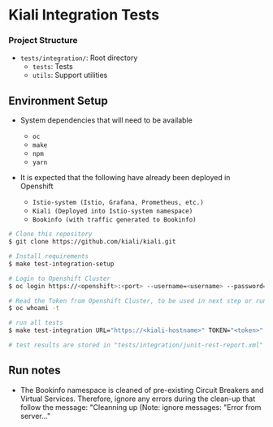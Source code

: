 # Kiali Integration Tests

### Project Structure

* `tests/integration/`:  Root directory
    *  `tests`:  Tests
    *  `utils`:  Support utilities


## Environment Setup

* System dependencies that will need to be available
    *  `oc`
    *  `make`
    *  `npm`
    *  `yarn`

* It is expected that the following have already been deployed in Openshift
    * `Istio-system (Istio, Grafana, Prometheus, etc.)`
    * `Kiali (Deployed into Istio-system namespace)`
    * `Bookinfo (with traffic generated to Bookinfo)`

```sh
# Clone this repository
$ git clone https://github.com/kiali/kiali.git

# Install requirements
$ make test-integration-setup

# Login to Openshift Cluster 
$ oc login https://<openshift>:<port> --username=<username> --password=<password> --insecure-skip-tls-verify=true

# Read the Token from Openshift Cluster, to be used in next step or running tests
$ oc whoami -t

# run all tests
$ make test-integration URL="https://<kiali-hostname>" TOKEN="<token>"

# test results are stored in "tests/integration/junit-rest-report.xml" file
```
## Run notes

* The Bookinfo namespace is cleaned of pre-existing Circuit Breakers and Virtual Services.
  Therefore, ignore any errors during the clean-up that follow the message:
    "Cleanning up (Note: ignore messages: "Error from server..."


